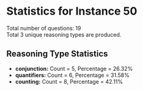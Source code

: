 # Statistics for Instance 50<br/>
Total number of questions: 19<br/>
Total 3 unique reasoning types are produced.<br/>
## Reasoning Type Statistics<br/>
- **conjunction:** Count = 5, Percentage = 26.32%<br/>
- **quantifiers:** Count = 6, Percentage = 31.58%<br/>
- **counting:** Count = 8, Percentage = 42.11%<br/>
